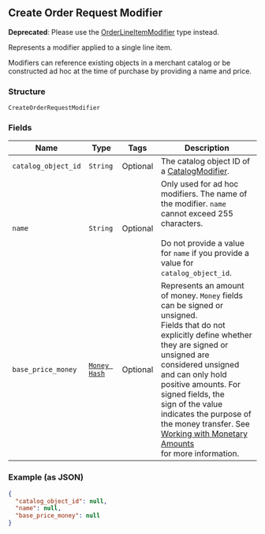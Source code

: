## Create Order Request Modifier

__Deprecated__: Please use the [OrderLineItemModifier](#type-orderlineitemmodifier) type
instead.

Represents a modifier applied to a single line item.

Modifiers can reference existing objects in a merchant catalog or be constructed ad hoc at the time of purchase by providing a name and price.

### Structure

`CreateOrderRequestModifier`

### Fields

| Name | Type | Tags | Description |
|  --- | --- | --- | --- |
| `catalog_object_id` | `String` | Optional | The catalog object ID of a [CatalogModifier](#type-catalogmodifier). |
| `name` | `String` | Optional | Only used for ad hoc modifiers. The name of the modifier. `name` cannot exceed 255 characters.<br><br>Do not provide a value for `name` if you provide a value for `catalog_object_id`. |
| `base_price_money` | [`Money Hash`](/doc/models/money.md) | Optional | Represents an amount of money. `Money` fields can be signed or unsigned.<br>Fields that do not explicitly define whether they are signed or unsigned are<br>considered unsigned and can only hold positive amounts. For signed fields, the<br>sign of the value indicates the purpose of the money transfer. See<br>[Working with Monetary Amounts](https://developer.squareup.com/docs/build-basics/working-with-monetary-amounts)<br>for more information. |

### Example (as JSON)

```json
{
  "catalog_object_id": null,
  "name": null,
  "base_price_money": null
}
```

